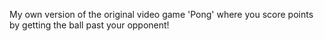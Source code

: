 My own version of the original video game 'Pong' where you score points by getting the ball past your opponent!
